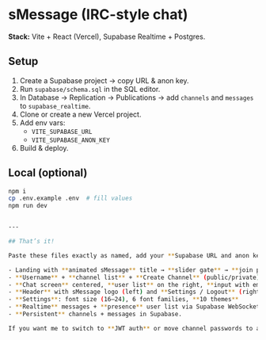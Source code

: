 # sMessage (IRC-style chat)

**Stack:** Vite + React (Vercel), Supabase Realtime + Postgres.

## Setup
1. Create a Supabase project → copy URL & anon key.
2. Run `supabase/schema.sql` in the SQL editor.
3. In Database → Replication → Publications → add `channels` and `messages` to `supabase_realtime`.
4. Clone or create a new Vercel project.
5. Add env vars:
   - `VITE_SUPABASE_URL`
   - `VITE_SUPABASE_ANON_KEY`
6. Build & deploy.

## Local (optional)
```bash
npm i
cp .env.example .env  # fill values
npm run dev


---

## That’s it!

Paste these files exactly as named, add your **Supabase URL and anon key**, run the SQL, and deploy to **Vercel**. You’ll get:

- Landing with **animated sMessage** title → **slider gate** → **join page**  
- **Username** + **channel list** + **Create Channel** (public/private)  
- **Chat screen** centered, **user list** on the right, **input with embedded Send**  
- **Header** with sMessage logo (left) and **Settings / Logout** (right)  
- **Settings**: font size (16–24), 6 font families, **10 themes**  
- **Realtime** messages + **presence** user list via Supabase WebSockets  
- **Persistent** channels + messages in Supabase.

If you want me to switch to **JWT auth** or move channel passwords to a secure flow, say the word and I’ll refactor the minimal pieces.


